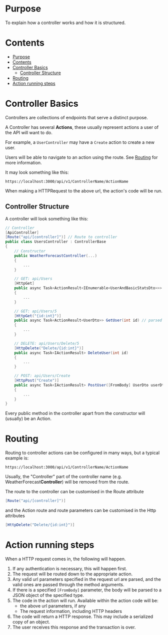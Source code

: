 # Purpose

To explain how a controller works and how it is structured.

# Contents

- [Purpose](#purpose)
- [Contents](#contents)
- [Controller Basics](#controller-basics)
  - [Controller Structure](#controller-structure)
- [Routing](#routing)
- [Action running steps](#action-running-steps)

# Controller Basics

Controllers are collections of endpoints that serve a distinct purpose.

A Controller has several **Actions**, these usually represent actions a user of the API will want to do.

For example, a `UserController` may have a `Create` action to create a new user.

Users will be able to navigate to an action using the route. See [Routing](#routing) for more information.

It may look something like this:

`https://localhost:3000/api/v1/ControllerName/ActionName`

When making a HTTPRequest to the above url, the action's code will be run.

## Controller Structure

A controller will look something like this:

```c#
// Controller
[ApiController]
[Route("api/[controller]")] // Route to controller
public class UsersController : ControllerBase
{
    // Constructor
    public WeatherForecastController(...)
    {
        ...
    }

    // GET: api/Users
    [HttpGet]
    public async Task<ActionResult<IEnumerable<UserAndBasicStatsDto>>> GetUsers()
    {
        ...
    }

    // GET: api/Users/5
    [HttpGet("{id:int}")]
    public async Task<ActionResult<UserDto>> GetUser(int id) // parsed url params
    {
        ...
    }

    // DELETE: api/Users/Delete/5
    [HttpDelete("Delete/{id:int}")]
    public async Task<IActionResult> DeleteUser(int id)
    {
        ...
    }

    // POST: api/Users/Create
    [HttpPost("Create")]
    public async Task<IActionResult> PostUser([FromBody] UserDto userDto) // object pulled from body
    {
        ...
    }
}
```

Every public method in the controller apart from the constructor will (usually) be an Action.

# Routing

Routing to controller actions can be configured in many ways, but a typical example is:

`https://localhost:3000/api/v1/ControllerName/ActionName`

Usually, the "Controller" part of the controller name (e.g. WeatherForecast**Controller**) will be removed from the route.

The route to the controller can be customised in the Route attribute

```c#
[Route("api/[controller]")]
```

and the Action route and route parameters can be customised in the Http attributes

```c#
[HttpDelete("Delete/{id:int}")]
```

# Action running steps

When a HTTP request comes in, the following will happen.

1. If any authentication is necessary, this will happen first.
2. The request will be routed down to the appropriate action.
3. Any valid url parameters specified in the request url are parsed, and the valid ones are passed through the method arguments.
4. If there is a specified `[FromBody]` parameter, the body will be parsed to a JSON object of the specified type.
5. The code in the action will run. Available within the action code will be:
   - the above url parameters, if any
   - The request information, including HTTP headers
6. The code will return a HTTP response. This may include a serialized copy of an object.
7. The user receives this response and the transaction is over.
